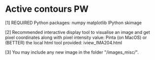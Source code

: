 # Active contours PW

[1] REQUIRED Python packages:
numpy 
matplotlib
IPython
skimage


[2] Recommended interactive display tool to visualise an image and get pixel coordinates along with pixel intensity value: 
Pinta (on MacOS)
or 
(BETTER) the local html tool provided: iview_IMA204.html

[3] You may include any new image in the folder "/images_misc/".
